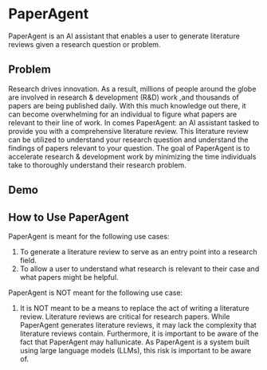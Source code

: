 # PaperAgent

PaperAgent is an AI assistant that enables a user to generate literature reviews given a research question or problem. 

## Problem
Research drives innovation. As a result, millions of people around the globe are involved in research & development (R&D) work ,and thousands of papers are being published daily. With this much knowledge out there, it can become overwhelming for an individual to figure what papers are relevant to their line of work. In comes PaperAgent: an AI assistant tasked to provide you with a comprehensive literature review. This literature review can be utilized to understand your research question and understand the findings of papers relevant to your question. The goal of PaperAgent is to accelerate research & development work by minimizing the time individuals take to thoroughly understand their research problem.

## Demo

## How to Use PaperAgent
PaperAgent is meant for the following use cases: 

1. To generate a literature review to serve as an entry point into a research field.
2. To allow a user to understand what research is relevant to their case and what papers might be helpful.

PaperAgent is NOT meant for the following use case:

1. It is NOT meant to be a means to replace the act of writing a literature review. Literature reviews are critical for research papers. While PaperAgent generates literature reviews, it may lack the complexity that literature reviews contain. Furthermore, it is important to be aware of the fact that PaperAgent may hallunicate. As PaperAgent is a system built using large language models (LLMs), this risk is important to be aware of. 
